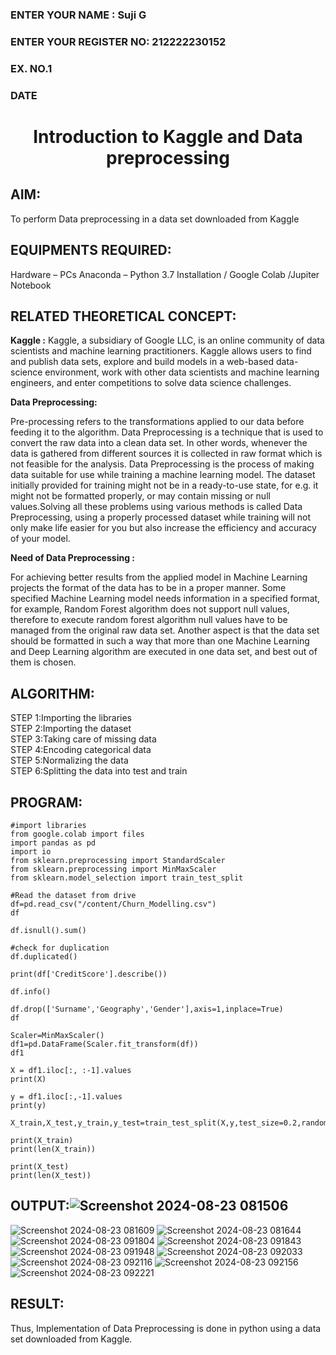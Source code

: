 <H3>ENTER YOUR NAME : Suji G</H3>
<H3>ENTER YOUR REGISTER NO: 212222230152</H3>
<H3>EX. NO.1</H3>
<H3>DATE</H3>
<H1 ALIGN =CENTER> Introduction to Kaggle and Data preprocessing</H1>

## AIM:

To perform Data preprocessing in a data set downloaded from Kaggle

## EQUIPMENTS REQUIRED:
Hardware – PCs
Anaconda – Python 3.7 Installation / Google Colab /Jupiter Notebook

## RELATED THEORETICAL CONCEPT:

**Kaggle :**
Kaggle, a subsidiary of Google LLC, is an online community of data scientists and machine learning practitioners. Kaggle allows users to find and publish data sets, explore and build models in a web-based data-science environment, work with other data scientists and machine learning engineers, and enter competitions to solve data science challenges.

**Data Preprocessing:**

Pre-processing refers to the transformations applied to our data before feeding it to the algorithm. Data Preprocessing is a technique that is used to convert the raw data into a clean data set. In other words, whenever the data is gathered from different sources it is collected in raw format which is not feasible for the analysis.
Data Preprocessing is the process of making data suitable for use while training a machine learning model. The dataset initially provided for training might not be in a ready-to-use state, for e.g. it might not be formatted properly, or may contain missing or null values.Solving all these problems using various methods is called Data Preprocessing, using a properly processed dataset while training will not only make life easier for you but also increase the efficiency and accuracy of your model.

**Need of Data Preprocessing :**

For achieving better results from the applied model in Machine Learning projects the format of the data has to be in a proper manner. Some specified Machine Learning model needs information in a specified format, for example, Random Forest algorithm does not support null values, therefore to execute random forest algorithm null values have to be managed from the original raw data set.
Another aspect is that the data set should be formatted in such a way that more than one Machine Learning and Deep Learning algorithm are executed in one data set, and best out of them is chosen.


## ALGORITHM:
STEP 1:Importing the libraries<BR>
STEP 2:Importing the dataset<BR>
STEP 3:Taking care of missing data<BR>
STEP 4:Encoding categorical data<BR>
STEP 5:Normalizing the data<BR>
STEP 6:Splitting the data into test and train<BR>

##  PROGRAM:
```
#import libraries
from google.colab import files
import pandas as pd
import io
from sklearn.preprocessing import StandardScaler
from sklearn.preprocessing import MinMaxScaler
from sklearn.model_selection import train_test_split

#Read the dataset from drive
df=pd.read_csv("/content/Churn_Modelling.csv")
df

df.isnull().sum()

#check for duplication
df.duplicated()

print(df['CreditScore'].describe())

df.info()

df.drop(['Surname','Geography','Gender'],axis=1,inplace=True)
df

Scaler=MinMaxScaler()
df1=pd.DataFrame(Scaler.fit_transform(df))
df1

X = df1.iloc[:, :-1].values
print(X)

y = df1.iloc[:,-1].values
print(y)

X_train,X_test,y_train,y_test=train_test_split(X,y,test_size=0.2,random_state=25)

print(X_train)
print(len(X_train))

print(X_test)
print(len(X_test))
```
## OUTPUT:![Screenshot 2024-08-23 081506](https://github.com/user-attachments/assets/d3eaec06-de65-4266-b4aa-20d20f3ccd9b)
![Screenshot 2024-08-23 081609](https://github.com/user-attachments/assets/56b0b99f-a144-4666-ac88-e582d2c5703e)
![Screenshot 2024-08-23 081644](https://github.com/user-attachments/assets/1f928434-292c-4f73-a788-218c9841b177)
![Screenshot 2024-08-23 091804](https://github.com/user-attachments/assets/71c51224-7f1f-4343-aea2-4447adb7c768)
![Screenshot 2024-08-23 091843](https://github.com/user-attachments/assets/459f1069-bd95-45e0-9503-c286d124cd9f)
![Screenshot 2024-08-23 091948](https://github.com/user-attachments/assets/68f444bc-1183-43b1-bc0b-3709fd0d5f58)
![Screenshot 2024-08-23 092033](https://github.com/user-attachments/assets/74055cc2-4f8a-4420-8597-549f129aaa72)
![Screenshot 2024-08-23 092116](https://github.com/user-attachments/assets/e9c25fa5-c19d-465b-ad90-54d530f275ea)
![Screenshot 2024-08-23 092156](https://github.com/user-attachments/assets/16370c25-5457-403c-ba02-436e3ec879f3)
![Screenshot 2024-08-23 092221](https://github.com/user-attachments/assets/81534f56-3b47-4062-bda1-079a5ea26ab8)



## RESULT:
Thus, Implementation of Data Preprocessing is done in python  using a data set downloaded from Kaggle.


